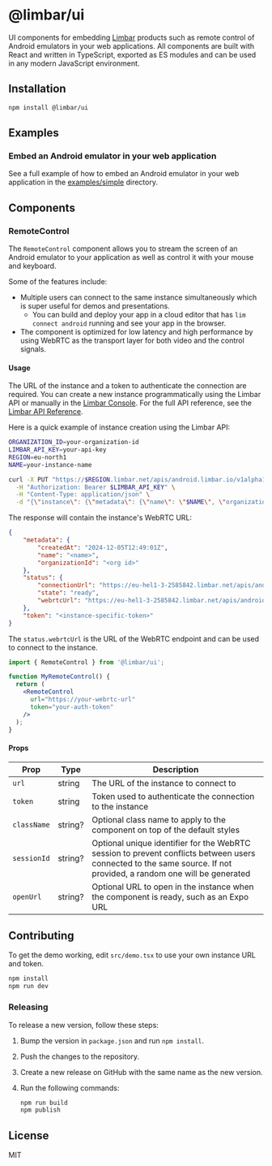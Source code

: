 # @limbar/ui

UI components for embedding [Limbar](https://limbar.io) products such as remote control of
Android emulators in your web applications.
All components are built with React and written in TypeScript, exported as ES modules and
can be used in any modern JavaScript environment.

## Installation

```bash
npm install @limbar/ui
```

## Examples

### Embed an Android emulator in your web application

See a full example of how to embed an Android emulator in your web application in the
[examples/simple](./examples/simple) directory.

## Components

### RemoteControl

The `RemoteControl` component allows you to stream the screen of an Android emulator to your application as well as control it
with your mouse and keyboard.

Some of the features include:

* Multiple users can connect to the same instance simultaneously which is super useful for
  demos and presentations.
  * You can build and deploy your app in a cloud editor that has `lim connect android` running and see your app
    in the browser.
* The component is optimized for low latency and high performance by using WebRTC as the transport layer for both video
  and the control signals.

#### Usage

The URL of the instance and a token to authenticate the connection are required.
You can create a new instance programmatically using the Limbar API or manually in the
[Limbar Console](https://console.limbar.io). For the full API reference, see the
[Limbar API Reference](https://limbar.io/docs/api-reference).

Here is a quick example of instance creation using the Limbar API:

```bash
ORGANIZATION_ID=your-organization-id
LIMBAR_API_KEY=your-api-key
REGION=eu-north1
NAME=your-instance-name

curl -X PUT "https://$REGION.limbar.net/apis/android.limbar.io/v1alpha1/organizations/$ORGANIZATION_ID/instances?wait=true" \
  -H "Authorization: Bearer $LIMBAR_API_KEY" \
  -H "Content-Type: application/json" \
  -d "{\"instance\": {\"metadata\": {\"name\": \"$NAME\", \"organizationId\": \"$ORGANIZATION_ID\"}}, \"wait\": true}"
```

The response will contain the instance's WebRTC URL:

```json
{
    "metadata": {
        "createdAt": "2024-12-05T12:49:01Z",
        "name": "<name>",
        "organizationId": "<org id>"
    },
    "status": {
        "connectionUrl": "https://eu-hel1-3-2585842.limbar.net/apis/android.limbar.io/v1alpha1/organizations/<org id>/instances/<name>/connect",
        "state": "ready",
        "webrtcUrl": "https://eu-hel1-3-2585842.limbar.net/apis/android.limbar.io/v1alpha1/organizations/<org id>/instances/<name>/webrtc"
    },
    "token": "<instance-specific-token>"
}
```

The `status.webrtcUrl` is the URL of the WebRTC endpoint and can be used to connect to the instance.

```jsx
import { RemoteControl } from '@limbar/ui';

function MyRemoteControl() {
  return (
    <RemoteControl 
      url="https://your-webrtc-url" 
      token="your-auth-token"
    />
  );
}
```

#### Props

| Prop | Type | Description |
|------|------|-------------|
| `url` | string | The URL of the instance to connect to |
| `token` | string | Token used to authenticate the connection to the instance |
| `className` | string? | Optional class name to apply to the component on top of the default styles |
| `sessionId` | string? | Optional unique identifier for the WebRTC session to prevent conflicts between users connected to the same source. If not provided, a random one will be generated |
| `openUrl` | string? | Optional URL to open in the instance when the component is ready, such as an Expo URL |

## Contributing

To get the demo working, edit `src/demo.tsx` to use your own instance URL and token.

```bash
npm install
npm run dev
```

### Releasing

To release a new version, follow these steps:

1. Bump the version in `package.json` and run `npm install`.
1. Push the changes to the repository.
1. Create a new release on GitHub with the same name as the new version.
1. Run the following commands:

   ```bash
   npm run build
   npm publish
   ```

## License

MIT
